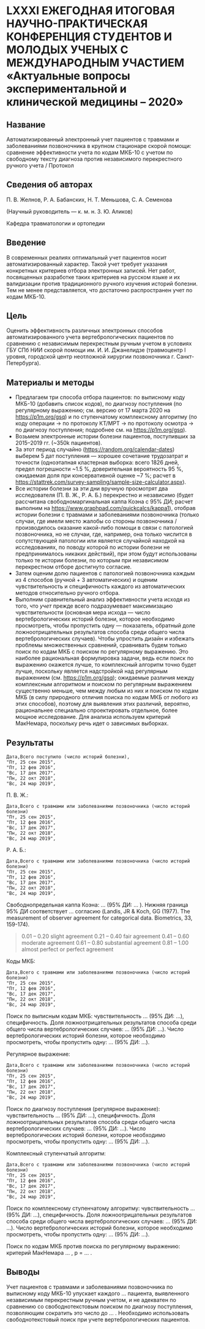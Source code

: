 # LXXXI ЕЖЕГОДНАЯ ИТОГОВАЯ НАУЧНО-ПРАКТИЧЕСКАЯ КОНФЕРЕНЦИЯ СТУДЕНТОВ И МОЛОДЫХ УЧЕНЫХ С МЕЖДУНАРОДНЫМ УЧАСТИЕМ «Актуальные вопросы экспериментальной и клинической медицины – 2020»

## Название

Автоматизированный электронный учет пациентов с травмами и заболеваниями позвоночника в крупном стационаре скорой помощи: сравнение эффективности учета по кодам МКБ-10  с учетом по свободному тексту диагноза против независимого перекрестного ручного учета / Протокол

## Сведения об авторах

П. В. Желнов, Р. А. Бабанских, Н. Т. Меньшова, С. А. Семенова

(Научный руководитель — к. м. н. З. Ю. Аликов)

Кафедра травматологии и ортопедии

## Введение

В современных реалиях оптимальный учет пациентов носит автоматизированный характер. Такой учет требует указания конкретных критериев отбора электронных записей. Нет работ, посвященных разработке таких критериев на русском языке и их валидизации против традиционного ручного изучения историй болезни. Тем не менее представляется, что достаточно распространен учет по кодам МКБ-10.

## Цель

Оценить эффективность различных электронных способов автоматизированного учета вертебрологических пациентов по сравнению с независимым перекрестным ручным учетом в условиях ГБУ СПб НИИ скорой помощи им. И. И. Джанелидзе (травмоцентр I уровня, городской центр неотложной хирургии позвоночника г. Санкт-Петербурга).

## Материалы и методы

* Предлагаем три способа отбора пациентов: по выписному коду МКБ-10 (добавить список кодов), по диагнозу поступления (по регулярному выражению; см. версию от 17 марта 2020 на https://p1m.org/gsq) и по ступенчатому комплексному алгоритму (по коду операции -> по протоколу КТ/МРТ -> по протоколу осмотра -> по диагнозу поступления; подробнее см. на https://p1m.org/gsq).
* Возьмем электронные истории болезни пациентов, поступивших за 2015–2019 гг. (~350k пациентов).
* За этот период случайно (https://random.org/calendar-dates) выберем 5 дат поступления — хорошее сочетание трудозатрат и точности (одноэтапная кластерная выборка: всего 1826 дней, предел погрешности ~1.5 %, доверительная вероятность 95 %, ожидаемая доля при консервативной оценке ~7 %; расчет в https://stattrek.com/survey-sampling/sample-size-calculator.aspx).
* Все истории болезни за эти дни вручную просмотрят два исследователя (П. В. Ж., Р. А. Б.) перекрестно и независимо (будет рассчитана свободномаргинальная каппа Коэна с 95% ДИ; расчет выполним на https://www.graphpad.com/quickcalcs/kappa1), отобрав истории болезни с травмами и заболеваниями позвоночника (только случаи, где имели место жалобы со стороны позвоночника / производилось оказание какой-либо помощи в связи с патологией позвоночника, но не случаи, где, например, она только числится в сопутствующей патологии или является случайной находкой на исследованиях, по поводу которой по истории болезни не предпринималось никаких действий), при этом будут использованы только те истории болезни, по которым при независимом перекрестном отборе достигнуто согласие.
* Затем оценим долю пациентов с патологией позвоночника каждым из 4 способов (ручной + 3 автоматических) и оценим чувствительность и специфичность каждого из автоматических методов относительно ручного отбора.
* Выполним сравнительный анализ эффективности учета исходя из того, что _учет_ прежде всего подразумевает максимизацию чувствительности (основная мера исхода — число вертебрологических историй болезни, которое необходимо просмотреть, чтобы пропустить одну — показатель, обратный доле ложноотрицательных результатов способа среди общего числа вертебрологических случаев). Чтобы упростить дизайн и избежать проблемы множественных сравнений, сравнивать будем только поиск по кодам МКБ с поиском по регулярному выражению. Это наиболее рациональная формулировка задачи, ведь если поиск по выражению окажется лучше, то комплексный алгоритм точно будет лучше, поскольку является надстройкой над регулярным выражением (см. https://p1m.org/gsq); ожидаемые различия между комплексным алгоритмом и поиском по регулярным выражением существенно меньше, чем между любым из них и поиском по кодам МКБ (в силу природного отличия поиска по кодам МКБ от любого из этих способов), поэтому для выявления этих различий, вероятно, рациональнее специально спроектировать отдельное, более мощное исследование. Для анализа используем критерий МакНемара, поскольку речь идет о зависимых выборках.

## Результаты

```
Дата,Всего поступило (число историй болезни),
"Пт, 25 сен 2015",
"Пт, 12 фев 2016",
"Вс, 17 дек 2017",
"Пн, 22 окт 2018",
"Вс, 24 мар 2019",
```

П. В. Ж.:

```
Дата,Всего с травмами или заболеваниями позвоночника (число историй болезни)
"Пт, 25 сен 2015",
"Пт, 12 фев 2016",
"Вс, 17 дек 2017",
"Пн, 22 окт 2018",
"Вс, 24 мар 2019",
```

Р. А. Б.:

```
Дата,Всего с травмами или заболеваниями позвоночника (число историй болезни)
"Пт, 25 сен 2015",
"Пт, 12 фев 2016",
"Вс, 17 дек 2017",
"Пн, 22 окт 2018",
"Вс, 24 мар 2019",
```

Свободнопредельная каппа Коэна: … (95% ДИ: … ). Нижняя граница 95% ДИ соответствует … согласию (Landis, JR & Koch, GG (1977). The measurement of observer agreement for categorical data. Biometrics, 33, 159-174).

> 0.01 – 0.20 slight agreement
> 0.21 – 0.40 fair agreement
> 0.41 – 0.60 moderate agreement
> 0.61 – 0.80 substantial agreement
> 0.81 – 1.00 almost perfect or perfect agreement

Коды МКБ:

```
Дата,Всего с травмами или заболеваниями позвоночника (число историй болезни)
"Пт, 25 сен 2015",
"Пт, 12 фев 2016",
"Вс, 17 дек 2017",
"Пн, 22 окт 2018",
"Вс, 24 мар 2019",
```

Поиск по выписным кодам МКБ: чувствительность … (95% ДИ: …), специфичность. Доля ложноотрицательных результатов способа среди общего числа вертебрологических случаев: … (95% ДИ: …). Число вертебрологических историй болезни, которое необходимо просмотреть, чтобы пропустить одну: … (95% ДИ: …).

Регулярное выражение:

```
Дата,Всего с травмами или заболеваниями позвоночника (число историй болезни)
"Пт, 25 сен 2015",
"Пт, 12 фев 2016",
"Вс, 17 дек 2017",
"Пн, 22 окт 2018",
"Вс, 24 мар 2019",
```

Поиск по диагнозу поступления (регулярное выражение): чувствительность … (95% ДИ: …), специфичность. Доля ложноотрицательных результатов способа среди общего числа вертебрологических случаев: … (95% ДИ: …). Число вертебрологических историй болезни, которое необходимо просмотреть, чтобы пропустить одну: … (95% ДИ: …).

Комплексный ступенчатый алгоритм:

```
Дата,Всего с травмами или заболеваниями позвоночника (число историй болезни)
"Пт, 25 сен 2015",
"Пт, 12 фев 2016",
"Вс, 17 дек 2017",
"Пн, 22 окт 2018",
"Вс, 24 мар 2019",
```

Поиск по комплексному ступенчатому алгоритму: чувствительность … (95% ДИ: …), специфичность. Доля ложноотрицательных результатов способа среди общего числа вертебрологических случаев: … (95% ДИ: …). Число вертебрологических историй болезни, которое необходимо просмотреть, чтобы пропустить одну: … (95% ДИ: …).

Поиск по кодам МКБ против поиска по регулярному выражению: критерий МакНемара … , p = … .

## Выводы

Учет пациентов с травмами и заболеваниями позвоночника по выписному коду МКБ-10 упускает каждого … пациента, выявленного независимым перекрестным ручным учетом, и не адекватен по сравнению со свободнотекстовым поиском по диагнозу поступления, позволяющим сократить это число до … . Необходимо использовать свободнотекстовый поиск при учете вертебрологических пациентов.
